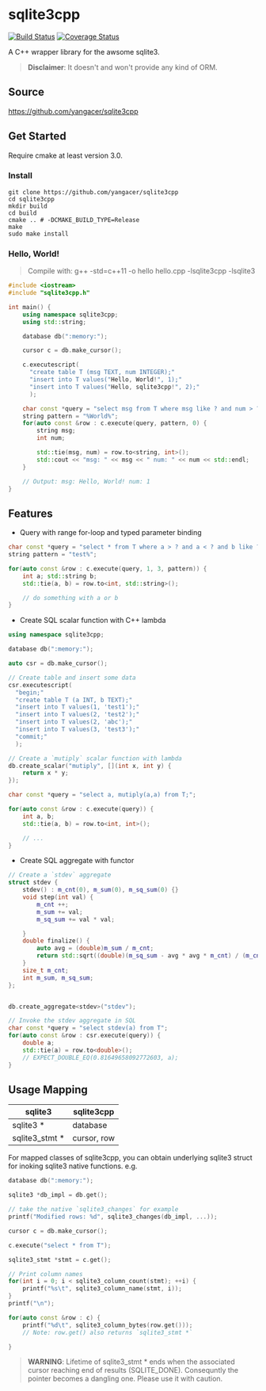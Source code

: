 # sqlite3cpp

[![Build Status](https://travis-ci.org/yangacer/sqlite3cpp.svg?branch=master)](https://travis-ci.org/yangacer/sqlite3cpp) [![Coverage Status](https://coveralls.io/repos/yangacer/sqlite3cpp/badge.svg?branch=master&service=github)](https://coveralls.io/github/yangacer/sqlite3cpp?branch=master)

A C++ wrapper library for the awsome sqlite3.

> **Disclaimer**: It doesn't and won't provide any kind of ORM.

## Source

https://github.com/yangacer/sqlite3cpp

## Get Started

Require cmake at least version 3.0.


### Install
```shell
git clone https://github.com/yangacer/sqlite3cpp
cd sqlite3cpp
mkdir build
cd build
cmake .. # -DCMAKE_BUILD_TYPE=Release
make
sudo make install
```

### Hello, World!

> Compile with: g++ -std=c++11 -o hello hello.cpp -lsqlite3cpp -lsqlite3

```cpp
#include <iostream>
#include "sqlite3cpp.h"

int main() {
    using namespace sqlite3cpp;
    using std::string;

    database db(":memory:");

    cursor c = db.make_cursor();

    c.executescript(
      "create table T (msg TEXT, num INTEGER);"
      "insert into T values("Hello, World!", 1);"
      "insert into T values("Hello, sqlite3cpp!", 2);"
      );

    char const *query = "select msg from T where msg like ? and num > ?";
    string pattern = "%World%";
    for(auto const &row : c.execute(query, pattern, 0) {
        string msg;
        int num;

        std::tie(msg, num) = row.to<string, int>();
        std::cout << "msg: " << msg << " num: " << num << std::endl;
    }

    // Output: msg: Hello, World! num: 1
}

```

## Features


- Query with range for-loop and typed parameter binding

```cpp
char const *query = "select * from T where a > ? and a < ? and b like ?";
string pattern = "test%";

for(auto const &row : c.execute(query, 1, 3, pattern)) {
    int a; std::string b;
    std::tie(a, b) = row.to<int, std::string>();

    // do something with a or b
}

```

- Create SQL scalar function with C++ lambda


```cpp
using namespace sqlite3cpp;

database db(":memory:");

auto csr = db.make_cursor();

// Create table and insert some data
csr.executescript(
  "begin;"
  "create table T (a INT, b TEXT);"
  "insert into T values(1, 'test1');"
  "insert into T values(2, 'test2');"
  "insert into T values(2, 'abc');"
  "insert into T values(3, 'test3');"
  "commit;"
  );

// Create a `mutiply` scalar function with lambda
db.create_scalar("mutiply", [](int x, int y) {
    return x * y;
});

char const *query = "select a, mutiply(a,a) from T;";

for(auto const &row : c.execute(query)) {
    int a, b;
    std::tie(a, b) = row.to<int, int>();

    // ...
}
```

- Create SQL aggregate with functor

```cpp
// Create a `stdev` aggregate
struct stdev {
    stdev() : m_cnt(0), m_sum(0), m_sq_sum(0) {}
    void step(int val) {
        m_cnt ++;
        m_sum += val;
        m_sq_sum += val * val;

    }
    double finalize() {
        auto avg = (double)m_sum / m_cnt;
        return std::sqrt((double)(m_sq_sum - avg * avg * m_cnt) / (m_cnt -1));
    }
    size_t m_cnt;
    int m_sum, m_sq_sum;
};


db.create_aggregate<stdev>("stdev");

// Invoke the stdev aggregate in SQL
char const *query = "select stdev(a) from T";
for(auto const &row : csr.execute(query)) {
    double a;
    std::tie(a) = row.to<double>();
    // EXPECT_DOUBLE_EQ(0.81649658092772603, a);
}
```

## Usage Mapping


| sqlite3         | sqlite3cpp
| ---             | ---
| sqlite3 *       | database
| sqlite3_stmt *  | cursor, row


For mapped classes of sqlite3cpp, you can obtain underlying sqlite3 struct for
inoking sqlite3 native functions.
e.g.

```cpp
database db(":memory:");

sqlite3 *db_impl = db.get();

// take the native `sqlite3_changes` for example
printf("Modified rows: %d", sqlite3_changes(db_impl, ...));

cursor c = db.make_cursor();

c.execute("select * from T");

sqlite3_stmt *stmt = c.get();

// Print column names
for(int i = 0; i < sqlite3_column_count(stmt); ++i) {
    printf("%s\t", sqlite3_column_name(stmt, i));
}
printf("\n");

for(auto const &row : c) {
    printf("%d\t", sqlite3_column_bytes(row.get()));
    // Note: row.get() also returns `sqlite3_stmt *`

}

```
> **WARNING**: Lifetime of sqlite3_stmt * ends when the associated cursor
> reaching end of results (SQLITE_DONE). Consequntly the pointer becomes a
> dangling one. Please use it with caution.
